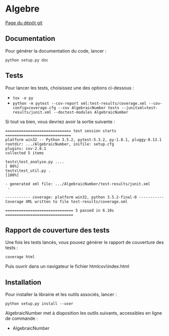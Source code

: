 # Algebre

[Page du dépôt git](https://gitlab.com/ydethe/algebraicnumber)

## Documentation

Pour générer la documentation du code, lancer :

    python setup.py doc

## Tests

Pour lancer les tests, choisissez une des options ci-dessous :

* `tox -e py`
* `python -m pytest --cov-report xml:test-results/coverage.xml --cov-config=coverage.cfg --cov AlgebraicNumber tests --junitxml=test-results/junit.xml --doctest-modules AlgebraicNumber`

Si tout va bien, vous devriez avoir la sortie suivante :

    ============================= test session starts =============================
    platform win32 -- Python 3.5.2, pytest-5.3.2, py-1.8.1, pluggy-0.13.1
    rootdir: .../AlgebraicNumber, inifile: setup.cfg
    plugins: cov-2.8.1
    collected 5 items
    
    tests\test_analyse.py ....                                               [ 80%]
    tests\test_util.py .                                                     [100%]
    
    - generated xml file: .../AlgebraicNumber/test-results/junit.xml
     -
    
    ----------- coverage: platform win32, python 3.5.2-final-0 -----------
    Coverage XML written to file test-results/coverage.xml
    
    ============================== 5 passed in 6.10s ==============================

## Rapport de couverture des tests

Une fois les tests lancés, vous pouvez générer le rapport de couverture des tests :

    coverage html

Puis ouvrir dans un navigateur le fichier htmlcov\index.html

## Installation

Pour installer la librairie et les outils associés, lancer :

    python setup.py install --user

AlgebraicNumber met à disposition les outils suivants, accessibles en ligne de commande :

* AlgebraicNumber

